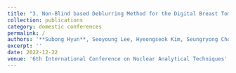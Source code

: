 ```yaml
---
title: "3. Non-Blind based Deblurring Method for the Digital Breast Tomosynthesis with Deep Image Prior"
collection: publications
category: domestic conferences
permalink: /
authors: '**Subong Hyun**, Seoyoung Lee, Hyeongseok Kim, Seungryong Cho'
excerpt: ''
date: 2022-12-22
venue: '6th International Conference on Nuclear Analytical Techniques'
---
```

